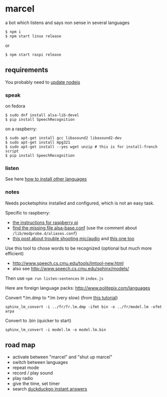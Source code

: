 # marcel

a bot which listens and says non sense in several languages

```
$ npm i
$ npm start linux release
```
or
```
$ npm start raspi release
```

## requirements

You probably need to [update nodejs](https://nodejs.org/en/download/package-manager/#debian-and-ubuntu-based-linux-distributions)

### speak

on fedora
```
$ sudo dnf install alsa-lib-devel
$ pip install SpeechRecognition
```

on a raspberry:
```
$ sudo apt-get install gcc libasound2 libasound2-dev
$ sudo apt-get install mpg321
$ sudo apt-get install --yes wget unzip # this is for install-french script
$ pip install SpeechRecognition
```

### listen

See here [how to install other languages](https://github.com/Uberi/speech_recognition/blob/master/reference/pocketsphinx.rst#installing-other-languages)

### notes

Needs pocketsphinx installed and configured, which is not an easy task.

Specific to raspberry:

* [the instructions for raspberry pi](http://cmusphinx.sourceforge.net/wiki/raspberrypi)
* [find the missing file alsa-base.conf](http://superuser.com/questions/989385/alsa-base-conf-missing-in-new-raspberry-pi-raspbian-jesse) (use the comment about `/lib/modprobe.d/aliases.conf`)
* [this post about trouble shooting mic/audio](https://www.raspberrypi.org/forums/viewtopic.php?f=37&t=37262) and [this one too](http://raspberrypi.stackexchange.com/questions/40831/how-do-i-configure-my-sound-for-jasper-on-raspbian-jessie)

Use this tool to chose words to be recognized (optional but much more efficient)
* http://www.speech.cs.cmu.edu/tools/lmtool-new.html
* also see http://www.speech.cs.cmu.edu/sphinx/models/

Then use `npm run listen:sentences` in `index.js`

Here are foreign language packs:
http://www.politepix.com/languages

Convert *.lm.dmp to *.lm (very slow) (from [this tutorial](http://cmusphinx.sourceforge.net/wiki/tutoriallm))

```
sphinx_lm_convert -i ../fr/fr.lm.dmp -ifmt bin -o ../fr/model.lm -ofmt arpa
```
Convert to .bin (quicker to start)

```
sphinx_lm_convert -i model.lm -o model.lm.bin
```

## road map

* activate between "marcel" and "shut up marcel"
* switch between languages
* repeat mode
* record / play sound
* play radio
* give the time, set timer
* search [duckduckgo instant answers](https://duckduckgo.com/api)
